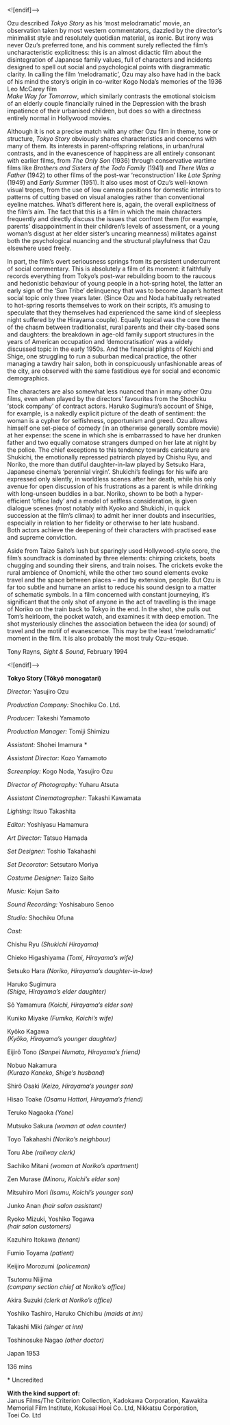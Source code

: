 
<![endif]-->

Ozu described _Tokyo Story_ as his ‘most melodramatic’ movie, an observation taken by most western commentators, dazzled by the director’s minimalist style and resolutely quotidian material, as ironic. But irony was never Ozu’s preferred tone, and his comment surely reflected the film’s uncharacteristic explicitness: this is an almost didactic film about the disintegration of Japanese family values, full of characters and incidents designed to spell out social and psychological points with diagrammatic clarity. In calling the film ‘melodramatic’, Ozu may also have had in the back of his mind the story’s origin in co-writer Kogo Noda’s memories of the 1936 Leo McCarey film  
_Make Way for Tomorrow_, which similarly contrasts the emotional stoicism of an elderly couple financially ruined in the Depression with the brash impatience of their urbanised children, but does so with a directness entirely normal in Hollywood movies.

Although it is not a precise match with any other Ozu film in theme, tone or structure, _Tokyo Story_ obviously shares characteristics and concerns with many of them. Its interests in parent-offspring relations, in urban/rural contrasts, and in the evanescence of happiness are all entirely consonant with earlier films, from _The Only Son_ (1936) through conservative wartime films like _Brothers and Sisters of the Todo Family_ (1941) and _There Was a Father_ (1942) to other films of the post-war ‘reconstruction’ like _Late Spring_ (1949) and _Early Summer_ (1951). It also uses most of Ozu’s well-known visual tropes, from the use of low camera positions for domestic interiors to patterns of cutting based on visual analogies rather than conventional eyeline matches. What’s different here is, again, the overall explicitness of the film’s aim. The fact that this is a film in which the main characters frequently and directly discuss the issues that confront them (for example, parents’ disappointment in their children’s levels of assessment, or a young woman’s disgust at her elder sister’s uncaring meanness) militates against both the psychological nuancing and the structural playfulness that Ozu elsewhere used freely.

In part, the film’s overt seriousness springs from its persistent undercurrent of social commentary. This is absolutely a film of its moment: it faithfully records everything from Tokyo’s post-war rebuilding boom to the raucous and hedonistic behaviour of young people in a hot-spring hotel, the latter an early sign of the ‘Sun Tribe’ delinquency that was to become Japan’s hottest social topic only three years later. (Since Ozu and Noda habitually retreated to hot-spring resorts themselves to work on their scripts, it’s amusing to speculate that they themselves had experienced the same kind of sleepless night suffered by the Hirayama couple). Equally topical was the core theme of the chasm between traditionalist, rural parents and their city-based sons and daughters: the breakdown in age-old family support structures in the years of American occupation and ‘democratisation’ was a widely discussed topic in the early 1950s. And the financial plights of Koichi and Shige, one struggling to run a suburban medical practice, the other managing a tawdry hair salon, both in conspicuously unfashionable areas of the city, are observed with the same fastidious eye for social and economic demographics.

The characters are also somewhat less nuanced than in many other Ozu films, even when played by the directors’ favourites from the Shochiku ‘stock company’ of contract actors. Haruko Sugimura’s account of Shige, for example, is a nakedly explicit picture of the death of sentiment: the woman is a cypher for selfishness, opportunism and greed. Ozu allows himself one set-piece of comedy (in an otherwise generally sombre movie) at her expense: the scene in which she is embarrassed to have her drunken father and two equally comatose strangers dumped on her late at night by the police. The chief exceptions to this tendency towards caricature are Shukichi, the emotionally repressed patriarch played by Chishu Ryu, and Noriko, the more than dutiful daughter-in-law played by Setsuko Hara, Japanese cinema’s ‘perennial virgin’. Shukichi’s feelings for his wife are expressed only silently, in worldless scenes after her death, while his only avenue for open discussion of his frustrations as a parent is while drinking with long-unseen buddies in a bar. Noriko, shown to be both a hyper-efficient ‘office lady’ and a model of selfless consideration, is given dialogue scenes (most notably with Kyoko and Shukichi, in quick succession at the film’s climax) to admit her inner doubts and insecurities, especially in relation to her fidelity or otherwise to her late husband.  
Both actors achieve the deepening of their characters with practised ease  
and supreme conviction.

Aside from Taizo Saito’s lush but sparingly used Hollywood-style score, the film’s soundtrack is dominated by three elements: chirping crickets, boats chugging and sounding their sirens, and train noises. The crickets evoke the rural ambience of Onomichi, while the other two sound elements evoke travel and the space between places – and by extension, people. But Ozu is far too subtle and humane an artist to reduce his sound design to a matter of schematic symbols. In a film concerned with constant journeying, it’s significant that the only shot of anyone in the act of travelling is the image of Noriko on the train back to Tokyo in the end. In the shot, she pulls out Tom’s heirloom, the pocket watch, and examines it with deep emotion. The shot mysteriously clinches the association between the idea (or sound) of travel and the motif of evanescence. This may be the least ‘melodramatic’ moment in the film. It is also probably the most truly Ozu-esque.

Tony Rayns, _Sight & Sound_, February 1994<br>

<![endif]-->

**Tokyo Story (Tôkyô monogatari)**

_Director:_ Yasujiro Ozu

_Production Company:_ Shochiku Co. Ltd.

_Producer:_ Takeshi Yamamoto

_Production Manager:_ Tomiji Shimizu

_Assistant:_ Shohei Imamura *

_Assistant Director:_ Kozo Yamamoto

_Screenplay:_ Kogo Noda, Yasujiro Ozu

_Director of Photography:_ Yuharu Atsuta

_Assistant Cinematographer:_ Takashi Kawamata

_Lighting:_ Itsuo Takashita

_Editor:_ Yoshiyasu Hamamura

_Art Director:_ Tatsuo Hamada

_Set Designer:_ Toshio Takahashi

_Set Decorator:_ Setsutaro Moriya

_Costume Designer:_ Taizo Saito

_Music:_ Kojun Saito

_Sound Recording:_ Yoshisaburo Senoo

_Studio:_ Shochiku Ofuna

_Cast:_

Chishu Ryu _(Shukichi Hirayama)_

Chieko Higashiyama _(Tomi, Hirayama’s wife)_

Setsuko Hara _(Noriko, Hirayama’s daughter-in-law)_

Haruko Sugimura  
_(Shige, Hirayama’s elder daughter)_

Sô Yamamura _(Koichi, Hirayama’s elder son)_

Kuniko Miyake _(Fumiko, Koichi’s wife)_

Kyôko Kagawa  
_(Kyôko, Hirayama’s younger daughter)_

Eijirô Tono _(Sanpei Numata, Hirayama’s friend)_

Nobuo Nakamura  
_(Kurazo Kaneko, Shige’s husband)_

Shirô Osaki _(Keizo, Hirayama’s younger son)_

Hisao Toake _(Osamu Hattori, Hirayama’s friend)_

Teruko Nagaoka _(Yone)_

Mutsuko Sakura _(woman at oden counter)_

Toyo Takahashi _(Noriko’s neighbour)_

Toru Abe _(railway clerk)_

Sachiko Mitani _(woman at Noriko’s apartment)_

Zen Murase _(Minoru, Koichi’s elder son)_

Mitsuhiro Mori _(Isamu, Koichi’s younger son)_

Junko Anan _(hair salon assistant)_

Ryoko Mizuki, Yoshiko Togawa  
_(hair salon customers)_

Kazuhiro Itokawa _(tenant)_

Fumio Toyama _(patient)_

Keijiro Morozumi _(policeman)_

Tsutomu Niijima  
_(company section chief at Noriko’s office)_

Akira Suzuki _(clerk at Noriko’s office)_

Yoshiko Tashiro, Haruko Chichibu _(maids at inn)_

Takashi Miki _(singer at inn)_

Toshinosuke Nagao _(other doctor)_

Japan 1953

136 mins

\* Uncredited



**With the kind support of:**<br>
Janus Films/The Criterion Collection, Kadokawa Corporation, Kawakita Memorial Film Institute, Kokusai Hoei Co. Ltd, Nikkatsu Corporation,  
Toei Co. Ltd
<!--stackedit_data:
eyJoaXN0b3J5IjpbNTcyMDgzODA5XX0=
-->